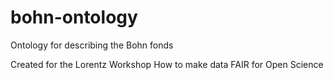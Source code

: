 # bohn-ontology
Ontology for describing the Bohn fonds

Created for the Lorentz Workshop How to make data FAIR for Open Science

